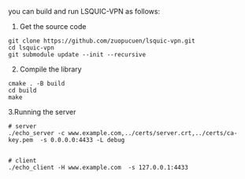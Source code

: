 you can build and run LSQUIC-VPN as follows:

1. Get the source code
```
git clone https://github.com/zuopucuen/lsquic-vpn.git
cd lsquic-vpn
git submodule update --init --recursive
```
2. Compile the library
```
cmake . -B build
cd build
make
```
3.Running the server
```
# server
./echo_server -c www.example.com,../certs/server.crt,../certs/ca-key.pem  -s 0.0.0.0:4433 -L debug


# client
./echo_client -H www.example.com  -s 127.0.0.1:4433
```
